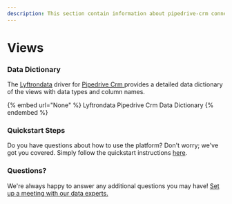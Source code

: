 ```yaml
---
description: This section contain information about pipedrive-crm connector views information
---
```


# Views

### Data Dictionary

The [Lyftrondata](https://www.lyftrondata.com/) driver for [Pipedrive Crm](https://www.lyftrondata.com/integration/sales-analytics/pipedrive//)[ ](https://www.lyftrondata.com/integration/pipedrive-crm/)provides a detailed data dictionary of the views with data types and column names.

{% embed url="None" %}
Lyftrondata Pipedrive Crm Data Dictionary
{% endembed %}

### Quickstart Steps

Do you have questions about how to use the platform? Don't worry; we've got you covered. Simply follow the quickstart instructions [here](../README.md).

### Questions? <a href="#questions" id="questions"></a>

We're always happy to answer any additional questions you may have! [Set up a meeting with our data experts.](https://www.lyftrondata.com/book-a-meeting/)


